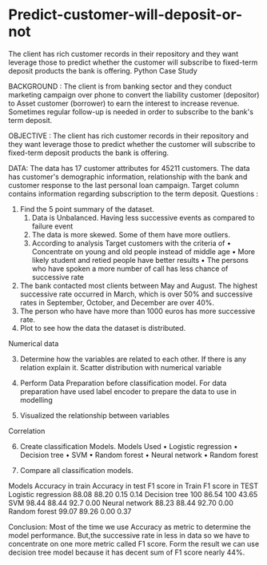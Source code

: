 # Predict-customer-will-deposit-or-not
The client has rich customer records in their repository and they want leverage those to predict whether the customer will subscribe to fixed-term deposit products the bank is offering.
Python Case Study


BACKGROUND :
The client is from banking sector and they conduct marketing campaign over phone to convert the liability customer (depositor) to Asset customer (borrower) to earn the interest to increase revenue. Sometimes regular follow-up is needed in order to subscribe to the bank's term deposit.

OBJECTIVE :
The client has rich customer records in their repository and they want leverage those to predict whether the customer will subscribe to fixed-term deposit products the bank is offering.

DATA:
The data has 17 customer attributes for 45211 customers. The data has customer's demographic information, relationship with the bank and customer response to the last personal loan campaign. Target column contains information regarding subscription to the term deposit.
Questions :
1.  Find the 5 point summary of the dataset.
	1.  Data is Unbalanced. Having less successive events as compared to failure event
	2. The data is more skewed. Some of them have more outliers. 
	3. According to analysis Target customers with the criteria of
•	Concentrate on young and old people instead of middle age
•	More likely student and retied people have better results
•	The persons who have spoken a more number of call has less chance of successive rate
4. The bank contacted most clients between May and August. The highest successive rate occurred in March, which is over 50% and successive rates in September, October, and December are over 40%. 
5. The person who have have more than 1000 euros has more successive rate.
 
2.  Plot to see how the data the dataset is distributed.

Numerical data
 


3.  Determine how the variables are related to each other. If there is any relation explain it.
Scatter distribution with numerical variable
 

4.  Perform Data Preparation before classification model.
For data preparation have used label encoder to prepare the data to use in modelling





5. Visualized the relationship between variables

Correlation
 

6.  Create classification Models.
	Models Used 
•	Logistic regression
•	Decision tree
•	SVM
•	Random forest
•	Neural network
•	Random forest



7.  Compare all classification models. 

Models	Accuracy in train	Accuracy in test	F1 score in Train	F1 score in TEST
Logistic regression	88.08	88.20	0.15	0.14
Decision tree	100	86.54	100	43.65
SVM	98.44	88.44	92.7	0.00
Neural network	88.23	88.44	92.70	0.00
Random forest	99.07	89.26	0.00	0.37


Conclusion:
Most of the time we use Accuracy as metric to determine the model performance. But,the successive rate in less in data so we have to concentrate on one more metric called F1 score.
	Form the result we can use decision tree model because it has decent sum of F1 score nearly 44%.


















